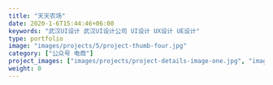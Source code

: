 ```yaml
---
title: "天天农场"
date: 2020-1-6T15:44:46+06:00
keywords: "武汉UI设计 武汉UI设计公司 UI设计 UX设计 UE设计"
type: portfolio
image: "images/projects/5/project-thumb-four.jpg"
category: ["公众号 电商"]
project_images: ["images/projects/project-details-image-one.jpg", "images/projects/project-details-image-two.jpg"]
weight: 0
---
```

